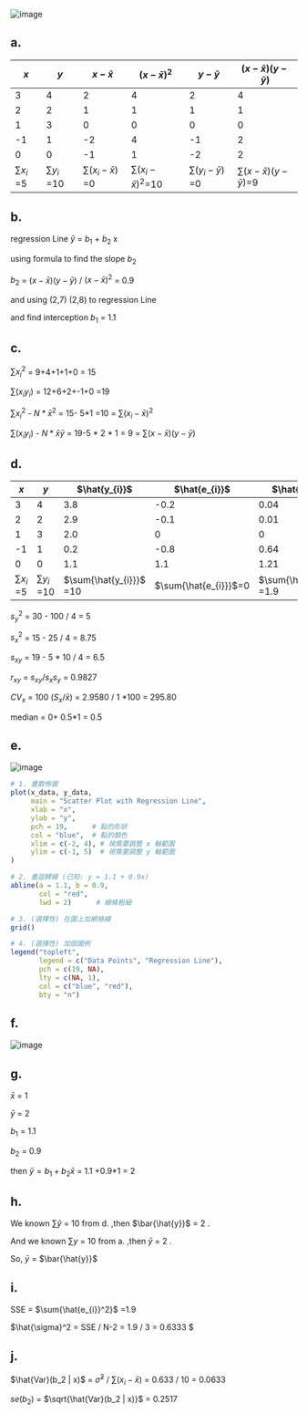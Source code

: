 ![image](https://github.com/user-attachments/assets/fad4610c-ea79-4d6c-904d-a374e98c7442)

a.
---

|$x$             | $y$             | $x- \bar{x}$              |$( x- \bar{x})^2$           | $y- \bar{y}$              |$(x- \bar{x})(y-\bar{y})$        |
|----------------|-----------------|---------------------------|----------------------------|---------------------------|---------------------------------|
|3               |4                | 2                         |4                           |2                          |	4                               |
|2               |2                | 1                         |1                           |1                          | 1                               |
|1               |3                | 0                         |0                           |0                          |	0                               |
|-1              |1                | -2                        |4                           |-1                         |	2                               |
|0               |0                | -1                        |1                           |-2                         |	2                               |
|$\sum{x_{i}}$ =5|$\sum{y_{i}}$ =10|$\sum{(x_{i}-\bar{x})}$ =0 |$\sum{(x_{i}-\bar{x})^2}$=10|$\sum{(y_{i}-\bar{y})}$ =0 |$\sum{(x- \bar{x})(y-\bar{y})}$=9|                            

b.
---

regression Line $\hat{y}$ =  $b_{1}$ + $b_{2}$ x

using formula to find the slope $b_{2}$

$b_{2}$ = $(x- \bar{x})(y-\bar{y})$ / $( x- \bar{x})^2$ = 0.9

and using (2,7) (2,8) to regression Line

and find interception $b_{1}$ = 1.1

c.
---

$\sum{x_{i}^2}$ = 9+4+1+1+0 = 15

$\sum{(x_{i}y_{i})}$ = 12+6+2+-1+0 =19

$\sum{x_{i}^2}$ -  $N*\bar{x}^2$ = 15- 5*1 =10 = $\sum{(x_{i}-\bar{x})^2}$

$\sum{(x_{i}y_{i})}$ - $N*\bar{x}\bar{y}$ = 19-5 * 2 * 1 = 9 = $\sum{(x- \bar{x})(y-\bar{y})}$  


d.
---

|$x$             | $y$             | $\hat{y_{i}}$         |$\hat{e_{i}}$           | $\hat{e_{i}}^2$           |$x_{i}\hat{e_{i}}$               |
|----------------|-----------------|-----------------------|------------------------|---------------------------|---------------------------------|
|3               |4                | 3.8                   |-0.2                    |0.04                       |	-0.6                            |
|2               |2                | 2.9                   |-0.1                    |0.01                       | -0.2                            |
|1               |3                | 2.0                   |   0                    |0                          |	 0                              |
|-1              |1                | 0.2                   |-0.8                    |0.64                       |	 0.8                            |
|0               |0                | 1.1                   | 1.1                    |1.21                       |	 0                              |
|$\sum{x_{i}}$ =5|$\sum{y_{i}}$ =10|$\sum{\hat{y_{i}}}$ =10|$\sum{\hat{e_{i}}}$=0   |$\sum{\hat{e_{i}}^2}$ =1.9 |$\sum{x_{i}\hat{e_{i}}}$=0       |  


$s_{y}^2$ = 30 - 100 / 4 = 5

$s_{x}^2$ = 15 - 25 / 4 = 8.75

$s_{xy}$  = 19 - 5 * 10 / 4 = 6.5 

$r_{xy}$ = $s_{xy}/s_{x}s_{y}$ = 0.9827

$CV_{x}$ = 100 ($S_{x} / \bar{x} )$ = 2.9580 / 1 *100 = 295.80

median = 0+ 0.5*1 = 0.5

e.
---

![image](https://github.com/user-attachments/assets/6d9cc7f0-501b-45a9-b6b7-8598e74d5896)

``` R code
# 1. 畫散佈圖
plot(x_data, y_data,
     main = "Scatter Plot with Regression Line",
     xlab = "x",
     ylab = "y",
     pch = 19,      # 點的形狀
     col = "blue",  # 點的顏色
     xlim = c(-2, 4), # 視需要調整 x 軸範圍
     ylim = c(-1, 5)  # 視需要調整 y 軸範圍
)

# 2. 畫迴歸線 (已知: y = 1.1 + 0.9x)
abline(a = 1.1, b = 0.9,
       col = "red",
       lwd = 2)      # 線條粗細

# 3. (選擇性) 在圖上加網格線
grid()

# 4. (選擇性) 加個圖例
legend("topleft",
       legend = c("Data Points", "Regression Line"),
       pch = c(19, NA),
       lty = c(NA, 1),
       col = c("blue", "red"),
       bty = "n")
```

f.
---

![image](https://github.com/user-attachments/assets/764f5e44-7130-4258-9358-c4379a6600e2)


g.
---

$\bar{x}$ = 1

$\bar{y}$ = 2

$b_{1}$ = 1.1

$b_{2}$ = 0.9


then $\bar{y} = b_{1} + b_{2} \bar{x}$ = 1.1 +0.9*1 = 2


h.
---

We known $\sum{\hat{y}}$ = 10 from d. ,then  $\bar{\hat{y}}$ = 2 .

And we known $\sum{y}$ = 10 from a. ,then  $\bar{y}$ = 2 .

So, $\bar{y}$ = $\bar{\hat{y}}$

i.
---

SSE = $\sum{\hat{e_{i}}^2}$ =1.9 

$\hat{\sigma}^2 = SSE / N-2 = 1.9 / 3 = 0.6333 $



j.
---

$\hat{Var}(b_2 | x)$ = $\hat{\sigma}^2$ / $\sum{(x_{i}-\bar{x})}$ = 0.633 / 10 = 0.0633

$se(b_2)$ = $\sqrt{\hat{Var}(b_2 | x)}$ = 0.2517

